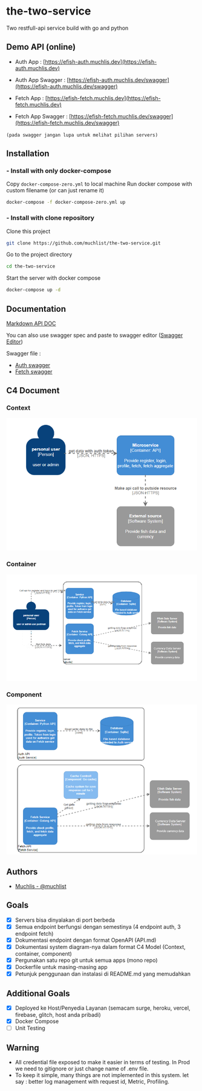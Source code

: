 # the-two-service

Two restfull-api service build with go and python

## Demo API (online)

- Auth App  : [https://efish-auth.muchlis.dev](https://efish-auth.muchlis.dev)
- Auth App Swagger  : [https://efish-auth.muchlis.dev/swagger](https://efish-auth.muchlis.dev/swagger)


- Fetch App  : [https://efish-fetch.muchlis.dev](https://efish-fetch.muchlis.dev)
- Fetch App Swagger  : [https://efish-fetch.muchlis.dev/swagger](https://efish-fetch.muchlis.dev/swagger)  

`(pada swagger jangan lupa untuk melihat pilihan servers)`
  



## Installation

### - Install with only docker-compose
Copy `docker-compose-zero.yml` to local machine
Run docker compose with custom filename (or can just rename it) 
```bash
docker-compose -f docker-compose-zero.yml up
```

### - Install with clone repository
Clone this project

```bash
git clone https://github.com/muchlist/the-two-service.git
```

Go to the project directory

```bash
cd the-two-service
```

Start the server with docker compose

```bash
docker-compose up -d
```


## Documentation

[Markdown API DOC](https://github.com/muchlist/the-two-service/blob/main/API.md)

You can also use swagger spec and paste to swagger editor ([Swagger Editor](https://editor.swagger.io/))

Swagger file : 
- [Auth swagger](https://github.com/muchlist/the-two-service/blob/main/auth/static/swagger.json)
- [Fetch swagger](https://github.com/muchlist/the-two-service/blob/main/fetch/swaggerui/swagger.json)


## C4 Document

### Context
![context](https://github.com/muchlist/the-two-service/blob/main/static/context.png)

### Container
![container](https://github.com/muchlist/the-two-service/blob/main/static/container.png)

### Component
![component](https://github.com/muchlist/the-two-service/blob/main/static/component.png)


## Authors

- [Muchlis - @muchlist](https://github.com/muchlist)


## Goals

- [x]  Servers bisa dinyalakan di port berbeda
- [x]  Semua endpoint berfungsi dengan semestinya (4 endpoint auth, 3 endpoint fetch)
- [x]  Dokumentasi endpoint dengan format OpenAPI (API.md)
- [x]  Dokumentasi system diagram-nya dalam format C4 Model (Context, container, component)
- [x]  Pergunakan satu repo git untuk semua apps (mono repo)
- [x]  Dockerfile untuk masing-masing app
- [x]  Petunjuk penggunaan dan instalasi di README.md yang memudahkan

## Additional Goals

- [x]  Deployed ke Host/Penyedia Layanan (semacam surge, heroku, vercel, firebase, glitch,
host anda pribadi)
- [x]  Docker Compose
- [ ]  Unit Testing

## Warning
- All credential file exposed to make it easier in terms of testing. In Prod we need to gitignore or just change name of .env file.
- To keep it simple, many things are not implemented in this system. let say : better log management with request id, Metric, Profiling.